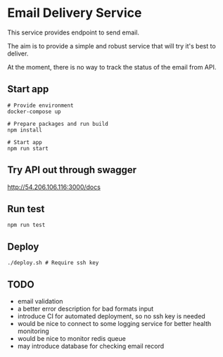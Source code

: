 # Email Delivery Service

This service provides endpoint to send email.

The aim is to provide a simple and robust service that will try it's best to deliver.

At the moment, there is no way to track the status of the email from API.

## Start app
```
# Provide environment
docker-compose up

# Prepare packages and run build
npm install

# Start app
npm run start
```

## Try API out through swagger
http://54.206.106.116:3000/docs

## Run test
```
npm run test
```

## Deploy
```
./deploy.sh # Require ssh key
```

## TODO
- email validation
- a better error description for bad formats input
- introduce CI for automated deployment, so no ssh key is needed
- would be nice to connect to some logging service for better health monitoring
- would be nice to monitor redis queue
- may introduce database for checking email record
